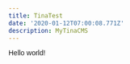 ```yaml
---
title: TinaTest
date: '2020-01-12T07:00:08.771Z'
description: MyTinaCMS
---
```

<div style="font-family: arial, sans-serif">Hello world!</div>